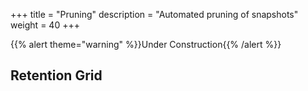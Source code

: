+++
title = "Pruning"
description = "Automated pruning of snapshots"
weight = 40
+++

{{% alert theme="warning" %}}Under Construction{{% /alert %}}

## Retention Grid
